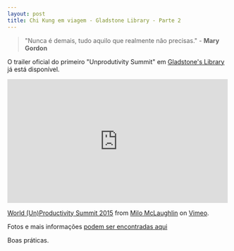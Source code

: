 ```yaml
---
layout: post
title: Chi Kung em viagem - Gladstone Library - Parte 2
---
```


>"Nunca é demais, tudo aquilo que realmente não precisas." - **Mary Gordon**

O trailer oficial do primeiro "Unprodutivity Summit" em [Gladstone's Library](https://www.gladstoneslibrary.org/) já está disponível. 

<iframe src="https://player.vimeo.com/video/127192432" width="500" height="281" frameborder="0" webkitallowfullscreen mozallowfullscreen allowfullscreen></iframe> <p><a href="https://vimeo.com/127192432">World (Un)Productivity Summit 2015</a> from <a href="https://vimeo.com/gaseousbrain">Milo McLaughlin</a> on <a href="https://vimeo.com">Vimeo</a>.</p>

Fotos e mais informações [podem ser encontradas aqui](http://www.mountainshores.net/unproductivity-summit/)

Boas práticas.